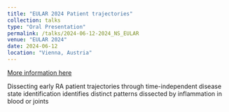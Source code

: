 ```yaml
---
title: "EULAR 2024 Patient trajectories"
collection: talks
type: "Oral Presentation"
permalink: /talks/2024-06-12-2024_NS_EULAR
venue: "EULAR 2024"
date: 2024-06-12
location: "Vienna, Austria"
---
```


[More information here](https://scientific.sparx-ip.net/archiveeular/?c=a&item=2024OP0018)

Dissecting early RA patient trajectories through time-independent disease state identification identifies distinct patterns dissected by inflammation in blood or joints
